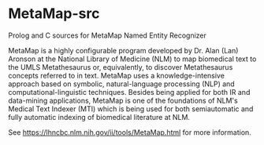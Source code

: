 # MetaMap-src
Prolog and C sources for MetaMap Named Entity Recognizer

MetaMap is a highly configurable program developed by Dr. Alan (Lan) Aronson at the National Library of Medicine (NLM) to map biomedical text to the UMLS Metathesaurus or, equivalently, to discover Metathesaurus concepts referred to in text. MetaMap uses a knowledge-intensive approach based on symbolic, natural-language processing (NLP) and computational-linguistic techniques. Besides being applied for both IR and data-mining applications, MetaMap is one of the foundations of NLM's Medical Text Indexer (MTI) which is being used for both semiautomatic and fully automatic indexing of biomedical literature at NLM. 

See https://lhncbc.nlm.nih.gov/ii/tools/MetaMap.html for more information.
